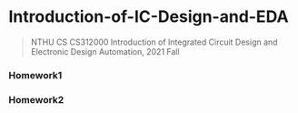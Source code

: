 # Introduction-of-IC-Design-and-EDA
> NTHU CS CS312000 Introduction of Integrated Circuit Design and Electronic Design Automation, 2021 Fall

### Homework1
### Homework2
